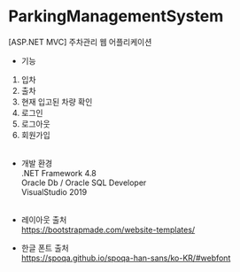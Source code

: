 # ParkingManagementSystem

[ASP.NET MVC] 주차관리 웹 어플리케이션

- 기능
1. 입차
2. 출차
3. 현재 입고된 차량 확인
4. 로그인
5. 로그아웃
6. 회원가입 <br/><br/>

- 개발 환경<br/>
.NET Framework 4.8<br/>
Oracle Db / Oracle SQL Developer<br/>
VisualStudio 2019 <br/><br/>

- 레이아웃 출처<br/>
https://bootstrapmade.com/website-templates/

- 한글 폰트 출처<br/>
https://spoqa.github.io/spoqa-han-sans/ko-KR/#webfont
